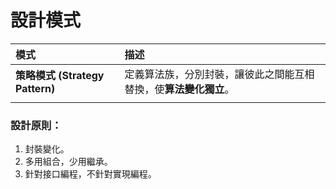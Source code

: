 # **設計模式**

| 模式 | 描述 |
| :-----| :---- |
| **策略模式 (Strategy Pattern)** | 定義算法族，分別封裝，讓彼此之間能互相替換，使**算法變化獨立**。 |
|  |  |


### **設計原則：**
1. 封裝變化。
2. 多用組合，少用繼承。
3. 針對接口編程，不針對實現編程。

